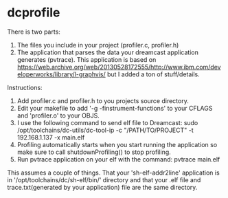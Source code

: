 # dcprofile

There is two parts:  
1. The files you include in your project (profiler.c, profiler.h)
2. The application that parses the data your dreamcast application generates (pvtrace).  This application is based on 
https://web.archive.org/web/20130528172555/http://www.ibm.com/developerworks/library/l-graphvis/ but I added a ton of stuff/details.


Instructions:
1. Add profiler.c and profiler.h to you projects source directory.
2. Edit your makefile to add '-g -finstrument-functions' to your CFLAGS and 'profiler.o' to your OBJS.
3. I use the following command to send elf file to Dreamcast:
  sudo /opt/toolchains/dc-utils/dc-tool-ip -c "/PATH/TO/PROJECT" -t 192.168.1.137 -x main.elf
4. Profiling automatically starts when you start running the application so make sure to call shutdownProfiling() to stop profiling.
5. Run pvtrace application on your elf with the command:
  pvtrace main.elf

This assumes a couple of things.  That your 'sh-elf-addr2line' application is in '/opt/toolchains/dc/sh-elf/bin/' directory and that your 
.elf file and trace.txt(generated by your application) file are the same directory.  

